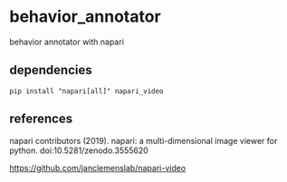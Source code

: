 # behavior_annotator
behavior annotator with napari

## dependencies

`pip install "napari[all]" napari_video`

## references
napari contributors (2019). napari: a multi-dimensional image viewer for python. doi:10.5281/zenodo.3555620

https://github.com/janclemenslab/napari-video
